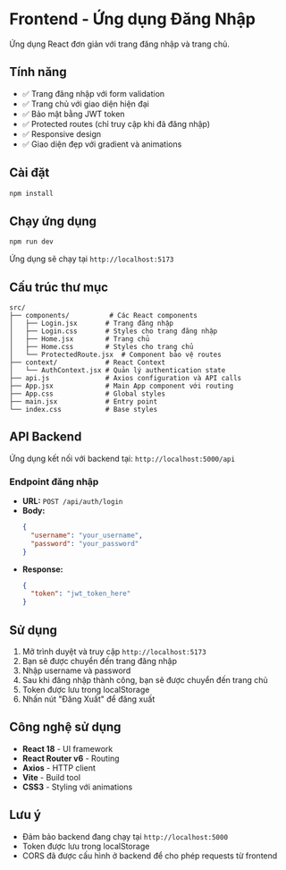# Frontend - Ứng dụng Đăng Nhập

Ứng dụng React đơn giản với trang đăng nhập và trang chủ.

## Tính năng

- ✅ Trang đăng nhập với form validation
- ✅ Trang chủ với giao diện hiện đại
- ✅ Bảo mật bằng JWT token
- ✅ Protected routes (chỉ truy cập khi đã đăng nhập)
- ✅ Responsive design
- ✅ Giao diện đẹp với gradient và animations

## Cài đặt

```bash
npm install
```

## Chạy ứng dụng

```bash
npm run dev
```

Ứng dụng sẽ chạy tại `http://localhost:5173`

## Cấu trúc thư mục

```
src/
├── components/          # Các React components
│   ├── Login.jsx       # Trang đăng nhập
│   ├── Login.css       # Styles cho trang đăng nhập
│   ├── Home.jsx        # Trang chủ
│   ├── Home.css        # Styles cho trang chủ
│   └── ProtectedRoute.jsx  # Component bảo vệ routes
├── context/            # React Context
│   └── AuthContext.jsx # Quản lý authentication state
├── api.js              # Axios configuration và API calls
├── App.jsx             # Main App component với routing
├── App.css             # Global styles
├── main.jsx            # Entry point
└── index.css           # Base styles
```

## API Backend

Ứng dụng kết nối với backend tại: `http://localhost:5000/api`

### Endpoint đăng nhập

- **URL:** `POST /api/auth/login`
- **Body:**
  ```json
  {
    "username": "your_username",
    "password": "your_password"
  }
  ```
- **Response:**
  ```json
  {
    "token": "jwt_token_here"
  }
  ```

## Sử dụng

1. Mở trình duyệt và truy cập `http://localhost:5173`
2. Bạn sẽ được chuyển đến trang đăng nhập
3. Nhập username và password
4. Sau khi đăng nhập thành công, bạn sẽ được chuyển đến trang chủ
5. Token được lưu trong localStorage
6. Nhấn nút "Đăng Xuất" để đăng xuất

## Công nghệ sử dụng

- **React 18** - UI framework
- **React Router v6** - Routing
- **Axios** - HTTP client
- **Vite** - Build tool
- **CSS3** - Styling với animations

## Lưu ý

- Đảm bảo backend đang chạy tại `http://localhost:5000`
- Token được lưu trong localStorage
- CORS đã được cấu hình ở backend để cho phép requests từ frontend
